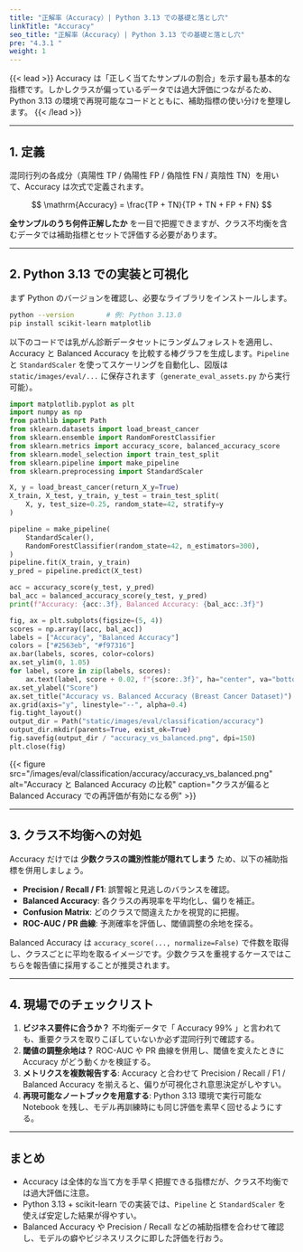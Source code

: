 ```yaml
---
title: "正解率（Accuracy）| Python 3.13 での基礎と落とし穴"
linkTitle: "Accuracy"
seo_title: "正解率（Accuracy）| Python 3.13 での基礎と落とし穴"
pre: "4.3.1 "
weight: 1
---
```


{{< lead >}}
Accuracy は「正しく当てたサンプルの割合」を示す最も基本的な指標です。しかしクラスが偏っているデータでは過大評価につながるため、Python 3.13 の環境で再現可能なコードとともに、補助指標の使い分けを整理します。
{{< /lead >}}

---

## 1. 定義

混同行列の各成分（真陽性 TP / 偽陽性 FP / 偽陰性 FN / 真陰性 TN）を用いて、Accuracy は次式で定義されます。

$$
\mathrm{Accuracy} = \frac{TP + TN}{TP + TN + FP + FN}
$$

**全サンプルのうち何件正解したか** を一目で把握できますが、クラス不均衡を含むデータでは補助指標とセットで評価する必要があります。

---

## 2. Python 3.13 での実装と可視化

まず Python のバージョンを確認し、必要なライブラリをインストールします。

```bash
python --version        # 例: Python 3.13.0
pip install scikit-learn matplotlib
```

以下のコードでは乳がん診断データセットにランダムフォレストを適用し、Accuracy と Balanced Accuracy を比較する棒グラフを生成します。`Pipeline` と `StandardScaler` を使ってスケーリングを自動化し、図版は `static/images/eval/...` に保存されます（`generate_eval_assets.py` から実行可能）。

```python
import matplotlib.pyplot as plt
import numpy as np
from pathlib import Path
from sklearn.datasets import load_breast_cancer
from sklearn.ensemble import RandomForestClassifier
from sklearn.metrics import accuracy_score, balanced_accuracy_score
from sklearn.model_selection import train_test_split
from sklearn.pipeline import make_pipeline
from sklearn.preprocessing import StandardScaler

X, y = load_breast_cancer(return_X_y=True)
X_train, X_test, y_train, y_test = train_test_split(
    X, y, test_size=0.25, random_state=42, stratify=y
)

pipeline = make_pipeline(
    StandardScaler(),
    RandomForestClassifier(random_state=42, n_estimators=300),
)
pipeline.fit(X_train, y_train)
y_pred = pipeline.predict(X_test)

acc = accuracy_score(y_test, y_pred)
bal_acc = balanced_accuracy_score(y_test, y_pred)
print(f"Accuracy: {acc:.3f}, Balanced Accuracy: {bal_acc:.3f}")

fig, ax = plt.subplots(figsize=(5, 4))
scores = np.array([acc, bal_acc])
labels = ["Accuracy", "Balanced Accuracy"]
colors = ["#2563eb", "#f97316"]
ax.bar(labels, scores, color=colors)
ax.set_ylim(0, 1.05)
for label, score in zip(labels, scores):
    ax.text(label, score + 0.02, f"{score:.3f}", ha="center", va="bottom", fontsize=11)
ax.set_ylabel("Score")
ax.set_title("Accuracy vs. Balanced Accuracy (Breast Cancer Dataset)")
ax.grid(axis="y", linestyle="--", alpha=0.4)
fig.tight_layout()
output_dir = Path("static/images/eval/classification/accuracy")
output_dir.mkdir(parents=True, exist_ok=True)
fig.savefig(output_dir / "accuracy_vs_balanced.png", dpi=150)
plt.close(fig)
```

{{< figure src="/images/eval/classification/accuracy/accuracy_vs_balanced.png" alt="Accuracy と Balanced Accuracy の比較" caption="クラスが偏ると Balanced Accuracy での再評価が有効になる例" >}}

---

## 3. クラス不均衡への対処

Accuracy だけでは **少数クラスの識別性能が隠れてしまう** ため、以下の補助指標を併用しましょう。

- **Precision / Recall / F1**: 誤警報と見逃しのバランスを確認。
- **Balanced Accuracy**: 各クラスの再現率を平均化し、偏りを補正。
- **Confusion Matrix**: どのクラスで間違えたかを視覚的に把握。
- **ROC-AUC / PR 曲線**: 予測確率を評価し、閾値調整の余地を探る。

Balanced Accuracy は `accuracy_score(..., normalize=False)` で件数を取得し、クラスごとに平均を取るイメージです。少数クラスを重視するケースではこちらを報告値に採用することが推奨されます。

---

## 4. 現場でのチェックリスト

1. **ビジネス要件に合うか？** 不均衡データで「 Accuracy 99% 」と言われても、重要クラスを取りこぼしていないか必ず混同行列で確認する。
2. **閾値の調整余地は？** ROC-AUC や PR 曲線を併用し、閾値を変えたときに Accuracy がどう動くかを検証する。
3. **メトリクスを複数報告する**: Accuracy と合わせて Precision / Recall / F1 / Balanced Accuracy を揃えると、偏りが可視化され意思決定がしやすい。
4. **再現可能なノートブックを用意する**: Python 3.13 環境で実行可能な Notebook を残し、モデル再訓練時にも同じ評価を素早く回せるようにする。

---

## まとめ

- Accuracy は全体的な当て方を手早く把握できる指標だが、クラス不均衡では過大評価に注意。
- Python 3.13 + scikit-learn での実装では、`Pipeline` と `StandardScaler` を使えば安定した結果が得やすい。
- Balanced Accuracy や Precision / Recall などの補助指標を合わせて確認し、モデルの癖やビジネスリスクに即した評価を行おう。
